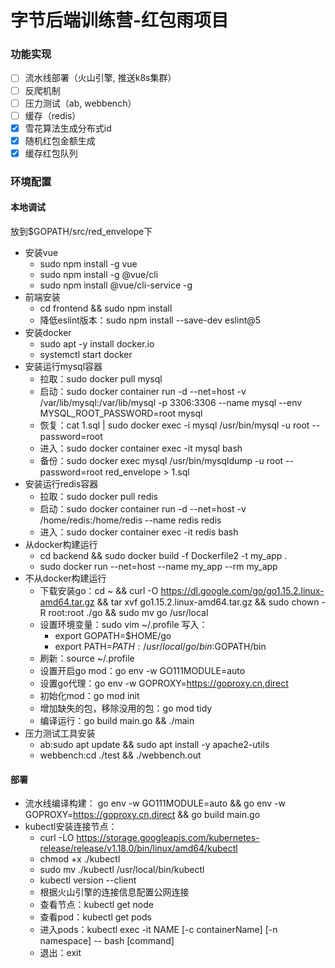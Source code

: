 # 字节后端训练营-红包雨项目

### 功能实现

* [ ] 流水线部署（火山引擎, 推送k8s集群）
* [ ] 反爬机制 
* [ ] 压力测试（ab, webbench）
* [ ] 缓存（redis） 
* [x] 雪花算法生成分布式id
* [x] 随机红包金额生成
* [x] 缓存红包队列

### 环境配置

#### 本地调试

放到$GOPATH/src/red_envelope下

- 安装vue
    - sudo npm install -g vue
    - sudo npm install -g @vue/cli
    - sudo npm install @vue/cli-service -g
- 前端安装
    - cd frontend && sudo npm install
    - 降低eslint版本：sudo npm install --save-dev eslint@5
- 安装docker
    - sudo apt -y install docker.io
    - systemctl start docker
- 安装运行mysql容器
    - 拉取：sudo docker pull mysql
    - 启动：sudo docker container run -d --net=host -v /var/lib/mysql:/var/lib/mysql -p 3306:3306 --name mysql --env MYSQL_ROOT_PASSWORD=root mysql
    - 恢复：cat 1.sql | sudo docker exec -i mysql /usr/bin/mysql -u root --password=root
    - 进入：sudo docker container exec -it mysql bash
    - 备份：sudo docker exec mysql /usr/bin/mysqldump -u root --password=root red_envelope > 1.sql
- 安装运行redis容器
    - 拉取：sudo docker pull redis
    - 启动：sudo docker container run -d --net=host -v /home/redis:/home/redis --name redis redis
    - 进入：sudo docker container exec -it redis bash
- 从docker构建运行
    - cd backend && sudo docker build -f Dockerfile2 -t my_app .
    - sudo docker run --net=host --name my_app --rm my_app
- 不从docker构建运行
    - 下载安装go：cd ~ && curl -O https://dl.google.com/go/go1.15.2.linux-amd64.tar.gz && tar xvf go1.15.2.linux-amd64.tar.gz && sudo chown -R root:root ./go && sudo mv go /usr/local
    - 设置环境变量：sudo vim ~/.profile 写入：
        - export GOPATH=$HOME/go 
        - export PATH=$PATH:/usr/local/go/bin:$GOPATH/bin
    - 刷新：source ~/.profile 
    - 设置开启go mod：go env -w GO111MODULE=auto
    - 设置go代理：go env -w GOPROXY=https://goproxy.cn,direct
    - 初始化mod：go mod init
    - 增加缺失的包，移除没用的包：go mod tidy
    - 编译运行：go build main.go && ./main
- 压力测试工具安装
    - ab:sudo apt update && sudo apt install -y apache2-utils
    - webbench:cd ./test && ./webbench.out

#### 部署

- 流水线编译构建： go env -w GO111MODULE=auto && go env -w GOPROXY=https://goproxy.cn,direct && go build main.go
- kubectl安装连接节点：
    - curl -LO https://storage.googleapis.com/kubernetes-release/release/v1.18.0/bin/linux/amd64/kubectl
    - chmod +x ./kubectl
    - sudo mv ./kubectl /usr/local/bin/kubectl
    - kubectl version --client
    - 根据火山引擎的连接信息配置公网连接
    - 查看节点：kubectl get node
    - 查看pod：kubectl get pods
    - 进入pods：kubectl exec -it NAME  [-c  containerName] [-n namespace] -- bash [command]
    - 退出：exit
